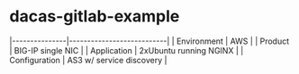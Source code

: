 # dacas-gitlab-example


|---------------|---------------------------|
| Environment   | AWS                       |
| Product       | BIG-IP single NIC         |
| Application   | 2xUbuntu running NGINX    |
| Configuration | AS3 w/ service discovery  |
